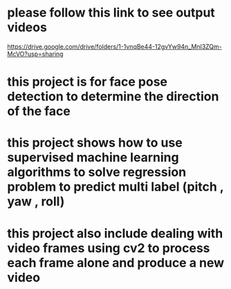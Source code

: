 # please follow this link to see output videos <br>
https://drive.google.com/drive/folders/1-1vnqBe44-12gvYw94n_Mnl3ZQm-McVO?usp=sharing


# this project is for face pose detection to determine the direction of the face

# this project shows how to use supervised machine learning algorithms to solve regression problem to predict multi label (pitch , yaw , roll)

# this project also include dealing with video frames using cv2 to process each frame alone and produce a new video
